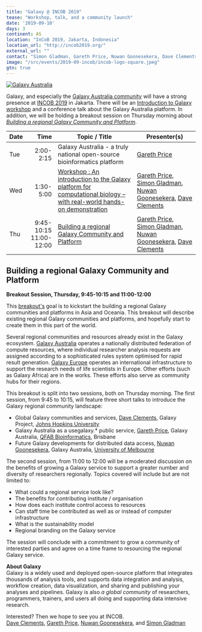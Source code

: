 ```yaml
---
title: "Galaxy @ INCOB 2019" 
tease: "Workshop, talk, and a community launch"
date: '2019-09-10'
days: 3
continent: AS
location: "InCoB 2019, Jakarta, Indonesia"
location_url: "http://incob2019.org/"
external_url: ""
contact: "Simon Gladman, Gareth Price, Nuwan Goonesekera, Dave Clements"
image: "/src/events/2019-09-incob/incob-logo-square.jpeg"
gtn: true
---
```


[<img class="float-left" style="max-width: 10rem" src="/src/images/logos/GalaxyAustralia.png" alt="Galaxy Australia" />](https://www.embl-abr.org.au/galaxyaustralia/)

Galaxy, and especially the [Galaxy Australia community](https://www.embl-abr.org.au/galaxyaustralia/) will have a strong presence at [INCOB 2019](http://incob2019.org/) in Jakarta.  There will be an [Introduction to Galaxy workshop](http://incob2019.org/workshop2/) and a conference talk about the Galaxy Australia platform.  In addition, we will be holding a breakout session on Thursday morning about *[Building a regional Galaxy Community and Platform](http://incob2019.org/breakout-session/)*.

| Date | Time | Topic / Title | Presenter(s) |
| ---- | ---: | --- | --- |
| Tue | 2:00-2:15 | Galaxy Australia - a truly national open-source bioinformatics platform | [Gareth Price](https://qfab.org/team-member/dr-gareth-price) |
| Wed | 1:30-5:00 | [Workshop : An introduction to the Galaxy platform for computational biology – with real-world hands-on demonstration](http://incob2019.org/workshop2/) | [Gareth Price](https://qfab.org/team-member/dr-gareth-price), [Simon Gladman](https://galaxyproject.org/blog/2018-12-cotm-simon-gladman/), [Nuwan Goonesekera](https://www.melbournebioinformatics.org.au/people/nuwan-goonasekera/), [Dave Clements](/src/people/dave-clements/index.md) |
| Thu | 9:45-10:15<br />11:00-12:00 | [Building a regional Galaxy Community and Platform](http://incob2019.org/breakout-session/) | [Gareth Price](https://qfab.org/team-member/dr-gareth-price), [Simon Gladman](https://galaxyproject.org/blog/2018-12-cotm-simon-gladman/), [Nuwan Goonesekera](https://www.melbournebioinformatics.org.au/people/nuwan-goonasekera/), [Dave Clements](/src/people/dave-clements/index.md) |

## Building a regional Galaxy Community and Platform

**Breakout Session, Thursday, 9:45-10:15 and 11:00-12:00**

This [breakout's](http://incob2019.org/breakout-session/) goal is to kickstart the building a regional Galaxy communities and platforms in Asia and Oceania.  This breakout will describe existing regional Galaxy communities and platforms, and hopefully start to create them in this part of the world.

Several regional communities and resources already exist in the Galaxy ecosystem. [Galaxy Australia](https://usegalaxy.org,au/) operates a nationally distributed federation of compute resources, where individual researcher analysis requests are assigned according to a sophisticated rules system optimised for rapid result generation.  [Galaxy Europe](https://galaxyproject.eu/) operates an international infrastructure to support the research needs of life scientists in Europe.  Other efforts (such as Galaxy Africa) are in the works.  These efforts also serve as community hubs for their regions.

This breakout is split into two sessions, both on Thursday morning.  The first session, from 9:45 to 10:15, will feature three short talks to introduce the Galaxy regional community landscape:

* Global Galaxy communities and services, [Dave Clements](/src/people/dave-clements/index.md), Galaxy Project, [Johns Hopkins University](https://jhu.edu/)
* Galaxy Australia as a usegalaxy.* public service, [Gareth Price](https://qfab.org/team-member/dr-gareth-price), Galaxy Australia, [QFAB Bioinformatics](https://qfab.org/), Brisbane
* Future Galaxy developments for distributed data access, [Nuwan Goonesekera](https://www.melbournebioinformatics.org.au/people/nuwan-goonasekera/), Galaxy Australia, [University of Melbourne](https://www.unimelb.edu.au/)

The second session, from 11:00 to 12:00 will be a moderated discussion on the benefits of growing a Galaxy service to support a greater number and diversity of researchers regionally. Topics covered will include but are not limited to:

* What could a regional service look like?
* The benefits for contributing institute / organisation
* How does each institute control access to resources
* Can staff time be contributed as well as or instead of computer infrastructure
* What is the sustainability model
* Regional branding on the Galaxy service

The session will conclude with a commitment to grow a community of interested parties and agree on a time frame to resourcing the regional Galaxy service.

**About Galaxy** <br />
Galaxy is a widely used and deployed open-source platform that integrates thousands of analysis tools, and supports data integration and analysis, workflow creation, data visualization, and sharing and publishing your analyses and pipelines. Galaxy is also *a global community* of researchers, programmers, trainers, and users all doing and supporting data intensive research.

Interested? Then we hope to see you at INCOB.<br />
[Dave Clements](/src/people/dave-clements/index.md), [Gareth Price](https://qfab.org/team-member/dr-gareth-price), [Nuwan Goonesekera](https://www.melbournebioinformatics.org.au/people/nuwan-goonasekera/), and [Simon Gladman](https://galaxyproject.org/blog/2018-12-cotm-simon-gladman/index.md)
